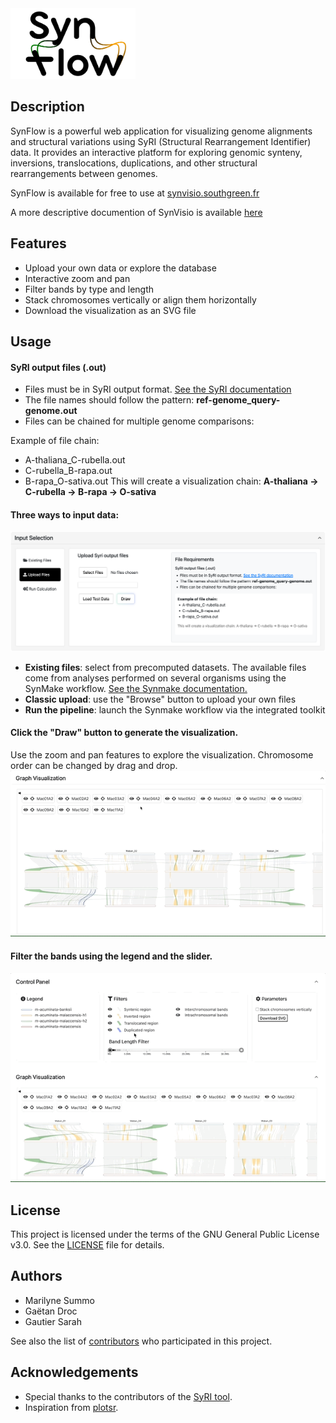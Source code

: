 <img src="public/img/SynFlow_logo.png" alt="SynFlow Logo" width="200"/>

## Description

SynFlow is a powerful web application for visualizing genome alignments and structural variations using SyRI (Structural Rearrangement Identifier) data. It provides an interactive platform for exploring genomic synteny, inversions, translocations, duplications, and other structural rearrangements between genomes.

SynFlow is available for free to use at [synvisio.southgreen.fr](synvisio.southgreen.fr)

A more descriptive documention of SynVisio is available [here](https://synflow.readthedocs.io/en/latest/)

## Features

- Upload your own data or explore the database
- Interactive zoom and pan
- Filter bands by type and length
- Stack chromosomes vertically or align them horizontally
- Download the visualization as an SVG file

## Usage

#### SyRI output files (.out)
- Files must be in SyRI output format. [See the SyRI documentation](https://schneebergerlab.github.io/syri/fileformat.html)
- The file names should follow the pattern: **ref-genome_query-genome.out**
- Files can be chained for multiple genome comparisons:

Example of file chain:
- A-thaliana_C-rubella.out
- C-rubella_B-rapa.out
- B-rapa_O-sativa.out
This will create a visualization chain: **A-thaliana → C-rubella → B-rapa → O-sativa**

#### Three ways to input data:
![input data](public/img/input.png)
  - **Existing files**: select from precomputed datasets. The available files come from analyses performed on several organisms using the SynMake workflow. [See the Synmake documentation.](https://gitlab.cirad.fr/agap/cluster/snakemake/synmake)
  - **Classic upload**: use the "Browse" button to upload your own files
  - **Run the pipeline**: launch the Synmake workflow via the integrated toolkit

#### Click the "Draw" button to generate the visualization.
Use the zoom and pan features to explore the visualization. 
Chromosome order can be changed by drag and drop.
![graph](public/img/chrom_switch.gif)
#### Filter the bands using the legend and the slider.
![Controle panel](public/img/filter.gif
)

## License

This project is licensed under the terms of the GNU General Public License v3.0. See the [LICENSE](./LICENSE) file for details.

## Authors

- Marilyne Summo
- Gaëtan Droc
- Gautier Sarah

See also the list of [contributors](https://github.com/SouthGreenPlatform/SynFlow/contributors) who participated in this project.

## Acknowledgements

- Special thanks to the contributors of the [SyRI tool](https://github.com/schneebergerlab/syri).
- Inspiration from [plotsr](https://github.com/schneebergerlab/plotsr).
